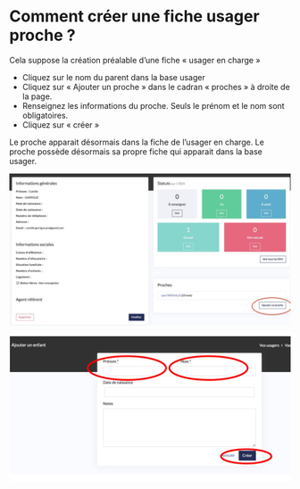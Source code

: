# Comment créer une fiche usager proche ?

Cela suppose la création préalable d’une fiche « usager en charge »

* Cliquez sur le nom du parent dans la base usager
* Cliquez sur « Ajouter un proche » dans le cadran « proches » à droite de la page.
* Renseignez les informations du proche. Seuls le prénom et le nom sont obligatoires.
* Cliquez sur « créer »

Le proche apparait désormais dans la fiche de l’usager en charge. Le proche possède désormais sa propre fiche qui apparait dans la base usager.

![](../../../.gitbook/assets/screenshot_2020-11-24_at_16.41.27.png)

![](../../../.gitbook/assets/screenshot_2020-11-24_at_16.42.30.png)

#### 


